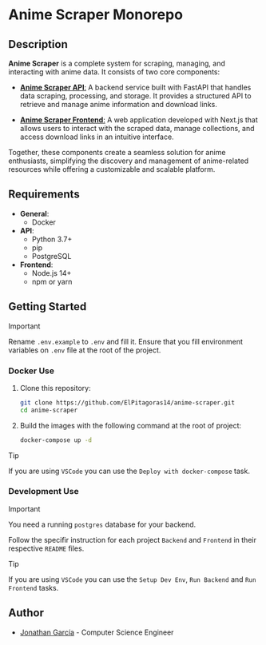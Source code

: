 # Anime Scraper Monorepo

## Description

**Anime Scraper** is a complete system for scraping, managing, and interacting with anime data. It consists of two core components:

- [**Anime Scraper API**:](/backend/README.md) A backend service built with FastAPI that handles data scraping, processing, and storage. It provides a structured API to retrieve and manage anime information and download links.

- [**Anime Scraper Frontend**:](/frontend/README.md) A web application developed with Next.js that allows users to interact with the scraped data, manage collections, and access download links in an intuitive interface.

Together, these components create a seamless solution for anime enthusiasts, simplifying the discovery and management of anime-related resources while offering a customizable and scalable platform.

## Requirements

- **General**:
  - Docker
- **API**:
  - Python 3.7+
  - pip
  - PostgreSQL
- **Frontend**:
  - Node.js 14+
  - npm or yarn

## Getting Started

> [!IMPORTANT]
> Rename `.env.example` to `.env` and fill it.
> Ensure that you fill environment variables on `.env` file at the root of the project.

### Docker Use

1. Clone this repository:

   ```bash
   git clone https://github.com/ElPitagoras14/anime-scraper.git
   cd anime-scraper
   ```

2. Build the images with the following command at the root of project:

   ```bash
   docker-compose up -d
   ```

> [!TIP]
> If you are using `VSCode` you can use the `Deploy with docker-compose` task.

### Development Use

> [!IMPORTANT]
> You need a running `postgres` database for your backend.

Follow the specifir instruction for each project `Backend` and `Frontend` in their respective `README` files.

> [!TIP]
> If you are using `VSCode` you can use the `Setup Dev Env`, `Run Backend` and `Run Frontend` tasks.

## Author

- [Jonathan García](https://github.com/ElPitagoras14) - Computer Science Engineer
